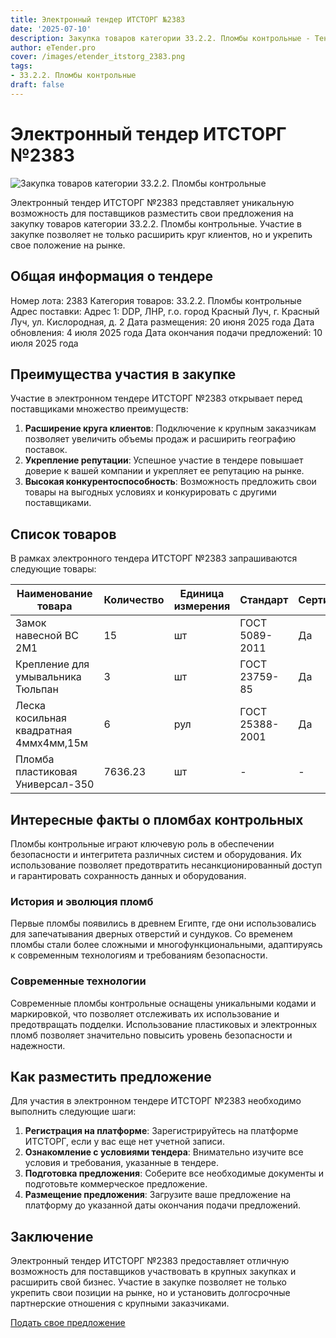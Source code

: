```yaml
---
title: Электронный тендер ИТСТОРГ №2383
date: '2025-07-10'
description: Закупка товаров категории 33.2.2. Пломбы контрольные - Тендер №2383
author: eTender.pro
cover: /images/etender_itstorg_2383.png
tags:
- 33.2.2. Пломбы контрольные
draft: false
---
```

# Электронный тендер ИТСТОРГ №2383

![Закупка товаров категории 33.2.2. Пломбы контрольные](/images/etender_itstorg_2383.png)

Электронный тендер ИТСТОРГ №2383 представляет уникальную возможность для поставщиков разместить свои предложения на закупку товаров категории 33.2.2. Пломбы контрольные. Участие в закупке позволяет не только расширить круг клиентов, но и укрепить свое положение на рынке.

## Общая информация о тендере

Номер лота: 2383
Категория товаров: 33.2.2. Пломбы контрольные
Адрес поставки: Адрес 1: DDP, ЛНР, г.о. город Красный Луч, г. Красный Луч, ул. Кислородная, д. 2
Дата размещения: 20 июня 2025 года
Дата обновления: 4 июля 2025 года
Дата окончания подачи предложений: 10 июля 2025 года

## Преимущества участия в закупке

Участие в электронном тендере ИТСТОРГ №2383 открывает перед поставщиками множество преимуществ:

1. **Расширение круга клиентов**: Подключение к крупным заказчикам позволяет увеличить объемы продаж и расширить географию поставок.
2. **Укрепление репутации**: Успешное участие в тендере повышает доверие к вашей компании и укрепляет ее репутацию на рынке.
3. **Высокая конкурентоспособность**: Возможность предложить свои товары на выгодных условиях и конкурировать с другими поставщиками.

## Список товаров

В рамках электронного тендера ИТСТОРГ №2383 запрашиваются следующие товары:

| Наименование товара | Количество | Единица измерения | Стандарт | Сертификация |
|---------------------|------------|-------------------|----------|---------------|
| Замок навесной ВС 2М1 | 15 | шт | ГОСТ 5089-2011 | Да |
| Крепление для умывальника Тюльпан | 3 | шт | ГОСТ 23759-85 | Да |
| Леска косильная квадратная 4ммх4мм,15м | 6 | рул | ГОСТ 25388-2001 | Да |
| Пломба пластиковая Универсал-350 | 7636.23 | шт | - | - |

## Интересные факты о пломбах контрольных

Пломбы контрольные играют ключевую роль в обеспечении безопасности и интегритета различных систем и оборудования. Их использование позволяет предотвратить несанкционированный доступ и гарантировать сохранность данных и оборудования.

### История и эволюция пломб

Первые пломбы появились в древнем Египте, где они использовались для запечатывания дверных отверстий и сундуков. Со временем пломбы стали более сложными и многофункциональными, адаптируясь к современным технологиям и требованиям безопасности.

### Современные технологии

Современные пломбы контрольные оснащены уникальными кодами и маркировкой, что позволяет отслеживать их использование и предотвращать подделки. Использование пластиковых и электронных пломб позволяет значительно повысить уровень безопасности и надежности.

## Как разместить предложение

Для участия в электронном тендере ИТСТОРГ №2383 необходимо выполнить следующие шаги:

1. **Регистрация на платформе**: Зарегистрируйтесь на платформе ИТСТОРГ, если у вас еще нет учетной записи.
2. **Ознакомление с условиями тендера**: Внимательно изучите все условия и требования, указанные в тендере.
3. **Подготовка предложения**: Соберите все необходимые документы и подготовьте коммерческое предложение.
4. **Размещение предложения**: Загрузите ваше предложение на платформу до указанной даты окончания подачи предложений.

## Заключение

Электронный тендер ИТСТОРГ №2383 предоставляет отличную возможность для поставщиков участвовать в крупных закупках и расширить свой бизнес. Участие в закупке позволяет не только укрепить свои позиции на рынке, но и установить долгосрочные партнерские отношения с крупными заказчиками.

[Подать свое предложение](https://itstorg.ru/tender-2383?utm_source=etender)